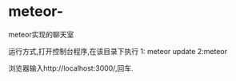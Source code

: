 # meteor-
meteor实现的聊天室

运行方式,打开控制台程序,在该目录下执行
    1: meteor update
    2:meteor
    
 浏览器输入http://localhost:3000/,回车.
